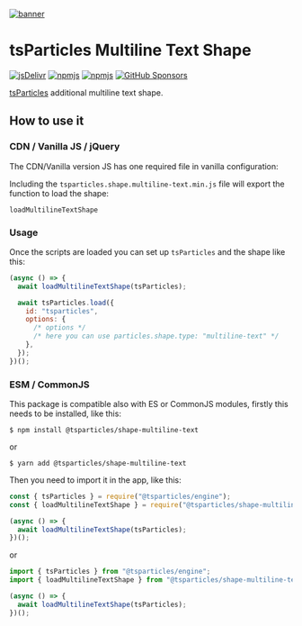 [![banner](https://particles.js.org/images/banner3.png)](https://particles.js.org)

# tsParticles Multiline Text Shape

[![jsDelivr](https://data.jsdelivr.com/v1/package/npm/@tsparticles/shape-multiline-text/badge)](https://www.jsdelivr.com/package/npm/@tsparticles/shape-multiline-text)
[![npmjs](https://badge.fury.io/js/@tsparticles/shape-multiline-text.svg)](https://www.npmjs.com/package/@tsparticles/shape-multiline-text)
[![npmjs](https://img.shields.io/npm/dt/@tsparticles/shape-multiline-text)](https://www.npmjs.com/package/@tsparticles/shape-multiline-text) [![GitHub Sponsors](https://img.shields.io/github/sponsors/matteobruni)](https://github.com/sponsors/matteobruni)

[tsParticles](https://github.com/tsparticles/tsparticles) additional multiline text shape.

## How to use it

### CDN / Vanilla JS / jQuery

The CDN/Vanilla version JS has one required file in vanilla configuration:

Including the `tsparticles.shape.multiline-text.min.js` file will export the function to load the shape:

```text
loadMultilineTextShape
```

### Usage

Once the scripts are loaded you can set up `tsParticles` and the shape like this:

```javascript
(async () => {
  await loadMultilineTextShape(tsParticles);

  await tsParticles.load({
    id: "tsparticles",
    options: {
      /* options */
      /* here you can use particles.shape.type: "multiline-text" */
    },
  });
})();
```

### ESM / CommonJS

This package is compatible also with ES or CommonJS modules, firstly this needs to be installed, like this:

```shell
$ npm install @tsparticles/shape-multiline-text
```

or

```shell
$ yarn add @tsparticles/shape-multiline-text
```

Then you need to import it in the app, like this:

```javascript
const { tsParticles } = require("@tsparticles/engine");
const { loadMultilineTextShape } = require("@tsparticles/shape-multiline-text");

(async () => {
  await loadMultilineTextShape(tsParticles);
})();
```

or

```javascript
import { tsParticles } from "@tsparticles/engine";
import { loadMultilineTextShape } from "@tsparticles/shape-multiline-text";

(async () => {
  await loadMultilineTextShape(tsParticles);
})();
```
